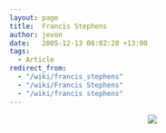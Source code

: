 ```yaml
---
layout: page
title:  Francis Stephens
author: jevon
date:   2005-12-13 08:02:28 +13:00
tags:
  - Article
redirect_from:
  - "/wiki/francis_stephens"
  - "/wiki/Francis Stephens"
  - "/wiki/francis stephens"
---
```


<center><img src="http://www.sharlot.org/archives/rosegarden/images/FRANCIS%20VIRGINIA%20WINGFIELD%20STEPHENS.jpg" class="photo"></img></center>
